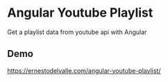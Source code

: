 # Angular Youtube Playlist

Get a playlist data from youtube api with Angular

## Demo

https://ernestodelvalle.com/angular-youtube-playlist/
